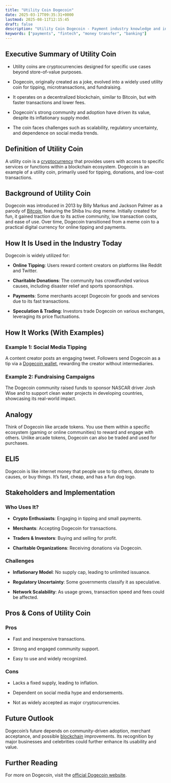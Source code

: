 ```yaml
---
title: "Utility Coin Dogecoin"
date: 2025-03-17T09:35:31+0000
lastmod: 2025-08-11T12:15:45
draft: false
description: "Utility Coin Dogecoin - Payment industry knowledge and insights"
keywords: ["payments", "fintech", "money transfer", "banking"]
---
```


## Executive Summary of Utility Coin

- Utility coins are cryptocurrencies designed for specific use cases beyond store-of-value purposes.

- Dogecoin, originally created as a joke, evolved into a widely used utility coin for tipping, microtransactions, and fundraising.

- It operates on a decentralized blockchain, similar to Bitcoin, but with faster transactions and lower fees.

- Dogecoin's strong community and adoption have driven its value, despite its inflationary supply model.

- The coin faces challenges such as scalability, regulatory uncertainty, and dependence on social media trends.

## Definition of Utility Coin

A utility coin is a [cryptocurrency](https://faisalkhanllc.xyz/resources/payments-wiki/c/cryptocurrency/) that provides users with access to specific services or functions within a blockchain ecosystem. Dogecoin is an example of a utility coin, primarily used for tipping, donations, and low-cost transactions.

## Background of Utility Coin

Dogecoin was introduced in 2013 by Billy Markus and Jackson Palmer as a parody of [Bitcoin](https://faisalkhanllc.xyz/resources/payments-wiki/b/bitcoin/), featuring the Shiba Inu dog meme. Initially created for fun, it gained traction due to its active community, low transaction costs, and ease of use. Over time, Dogecoin transitioned from a meme coin to a practical digital currency for online tipping and payments.

## How It Is Used in the Industry Today

Dogecoin is widely utilized for:

- **Online Tipping**: Users reward content creators on platforms like Reddit and Twitter.

- **Charitable Donations**: The community has crowdfunded various causes, including disaster relief and sports sponsorships.

- **Payments**: Some merchants accept Dogecoin for goods and services due to its fast transactions.

- **Speculation & Trading**: Investors trade Dogecoin on various exchanges, leveraging its price fluctuations.

## How It Works (With Examples)

### Example 1: Social Media Tipping

A content creator posts an engaging tweet. Followers send Dogecoin as a tip via a [Dogecoin wallet](https://faisalkhanllc.xyz/resources/payments-wiki/n/non-custodial-wallet/), rewarding the creator without intermediaries.

### Example 2: Fundraising Campaigns

The Dogecoin community raised funds to sponsor NASCAR driver Josh Wise and to support clean water projects in developing countries, showcasing its real-world impact.

## Analogy

Think of Dogecoin like arcade tokens. You use them within a specific ecosystem (gaming or online communities) to reward and engage with others. Unlike arcade tokens, Dogecoin can also be traded and used for purchases.

## ELI5

Dogecoin is like internet money that people use to tip others, donate to causes, or buy things. It’s fast, cheap, and has a fun dog logo.

## Stakeholders and Implementation

### Who Uses It?

- **Crypto Enthusiasts**: Engaging in tipping and small payments.

- **Merchants**: Accepting Dogecoin for transactions.

- **Traders & Investors**: Buying and selling for profit.

- **Charitable Organizations**: Receiving donations via Dogecoin.

### Challenges

- **Inflationary Model**: No supply cap, leading to unlimited issuance.

- **Regulatory Uncertainty**: Some governments classify it as speculative.

- **Network Scalability**: As usage grows, transaction speed and fees could be affected.

## Pros & Cons of Utility Coin

### Pros

- Fast and inexpensive transactions.

- Strong and engaged community support.

- Easy to use and widely recognized.

### Cons

- Lacks a fixed supply, leading to inflation.

- Dependent on social media hype and endorsements.

- Not as widely accepted as major cryptocurrencies.

## Future Outlook

Dogecoin’s future depends on community-driven adoption, merchant acceptance, and possible [blockchain](https://faisalkhanllc.xyz/resources/payments-wiki/b/blockchain/) improvements. Its recognition by major businesses and celebrities could further enhance its usability and value.

## Further Reading

For more on Dogecoin, visit the [official Dogecoin website](https://dogecoin.com/).